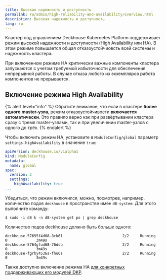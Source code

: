 ```yaml
---
title: Высокая надежность и доступность
permalink: ru/admin/high-reliability-and-availability/overview.html
description: Высокая надежность и доступность
lang: ru
---
```


Кластер под управлением Deckhouse Kubernetes Platform поддерживает режим высокой надежности и доступности (High Availability или HA).
В этом режиме повышается общая отказоустойчиовсть всей системы и надежность кластера.

При включенном режиме HA критически важные компоненты кластера запускаются с учетом требуемой избыточности для обеспечения непрерывной работы. В случае отказа любого из экземпляров работа компонентов не прерывается.

## Включение режима High Availability

{% alert level="info" %}
Обратите внимание, что если в кластере **более одного master-узла**, режим отказоустойчивости **включается автоматически**. Это правило верно как при развёртывании кластера сразу с тремя master-узлами, так и при увеличении master-узлов с одного до трёх.
{% endalert %}

Чтобы включить режим HA, установите в `ModuleConfig/global` параметр `settings.highAvailability` в значение `true`:

```yaml
apiVersion: deckhouse.io/v1alpha1
kind: ModuleConfig
metadata:
  name: global
spec:
  version: 2
  settings: 
    highAvailability: true
...
```

Убедиться, что режим включился, можно, посмотрев, например, количество подов `deckhouse` в пространстве имён `d8-system`. Для этого выполните команду:

```text
$ sudo -i d8 k -n d8-system get po | grep deckhouse
```

Количество подов deckhouse должно быть больше одного:

```text
deckhouse-57695f4d68-8rk6l                           2/2     Running   0             3m49s
deckhouse-5764gfud68-76dsb                           2/2     Running   0             3m49s
deckhouse-fgrhy4536s-fhu6s                           2/2     Running   0             3m49s
```

Также доступно включение режима HA [для конкретных поддерживающих его модулей DKP](./manual.html).



